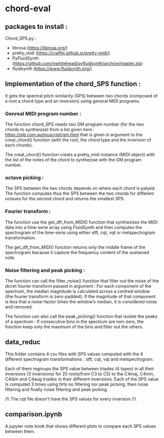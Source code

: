 # chord-eval

## packages to install :

Chord_SPS.py : 
  * librosa (https://librosa.org/)
  * pretty_midi (https://craffel.github.io/pretty-midi/)
  * PyFluidSynth (https://github.com/nwhitehead/pyfluidsynth/archive/master.zip)
  * fluidsynth (https://www.fluidsynth.org/)
  


## Implementation of the chord_SPS function :

It gets the spectral pitch similarity (SPS) between two chords (composed
of a root a chord type and an inversion) using general MIDI programs.

### Genreal MIDI program number :

The function chord_SPS needs two GM program number (for the two chords to 
synthesize) from a list given here : https://pjb.com.au/muscript/gm.html
that is given in argument to the creat_chord() function (with the root, 
the chord type and the inversion of each chords).

The creat_chord() function creats a pretty_midi instance (MIDI object) 
with the list of the notes of the chord to synthezise with the GM program
number.

### octave picking : 

The SPS between the two chords depends on where each chord is palyed.
The function computes thus the SPS between the two chords for different
octaves for the second chord and returns the smallest SPS.
 
### Fourier transform : 

The function use the get_dft_from_MIDI() function that synthezises the 
MIDI data into a time-serie array using FluidSynth and then computes the 
spectrogram of the time-serie using either stft, cqt, vqt or melspectrogram
transformation.

The get_dft_from_MIDI() function returns only the middle frame of the 
spectrogram because it capture the frequency content of the sustained note.

### Noise filtering and peak picking : 

The function can call the filter_noise() function that filter out the 
noise of the dicret fourier transform passed in argument : For each 
component of the spectrum, the median magnitude is calculated across a 
centred window (the fourier transform is zero-padded). If the magnitude
of that component is less that a noise-factor times the window’s median,
it is considered noise and removed.

The function can also call the peak_picking() function that isolate the 
peaks of a spectrum : If consecutive bins in the spectrum are non-zero,
the function keep only the maximum of the bins and filter out the others.



## data_reduc

This folder contains 4 csv files with SPS values computed with the 4 
different spectrogram transformations : stft, cqt, vqt and melspectrogram.

Each of them regroups the SPS value between triades (4 types) in all their
inversions (3 inversions) for 25 roots(from C3 to C5) to the C4maj, C4min,
C4dim and C4aug triades in their different inversions.
Each of the SPS value is computed 3 times using firts no filtering nor
peak picking, then noise filtering and finally noise filtering and peak
picking.

/!\ The cqt file doesn't have the SPS values for every inversion /!\



## comparison.ipynb

A jupyter note book that shows different plots to compare each SPS values
between them.
